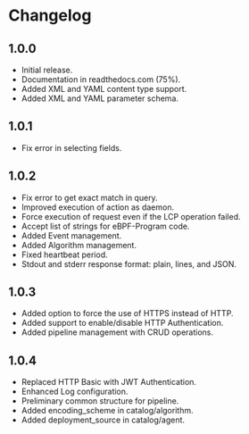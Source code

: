 # Changelog

## 1.0.0

- Initial release.
- Documentation in readthedocs.com (75%).
- Added XML and YAML content type support.
- Added XML and YAML parameter schema.

## 1.0.1

- Fix error in selecting fields.

## 1.0.2

- Fix error to get exact match in query.
- Improved execution of action as daemon.
- Force execution of request even if the LCP operation failed.
- Accept list of strings for eBPF-Program code.
- Added Event management.
- Added Algorithm management.
- Fixed heartbeat period.
- Stdout and stderr response format: plain, lines, and JSON.

## 1.0.3

- Added option to force the use of HTTPS instead of HTTP.
- Added support to enable/disable HTTP Authentication.
- Added pipeline management with CRUD operations.

## 1.0.4

- Replaced HTTP Basic with JWT Authentication.
- Enhanced Log configuration.
- Preliminary common structure for pipeline.
- Added encoding_scheme in catalog/algorithm.
- Added deployment_source in catalog/agent.
